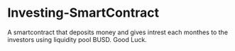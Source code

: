 # Investing-SmartContract
A smartcontract that deposits money and gives intrest each monthes to the investors using liquidity pool BUSD.
Good Luck.
